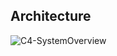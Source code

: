 ## Architecture

![C4-SystemOverview](https://github.com/S24-Capstone-Distributed/General-4020/assets/70294137/eb2d5a06-4ede-4d41-87a9-db2d067e958c)
